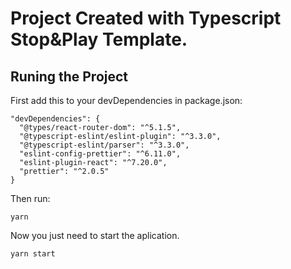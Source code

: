 # Project Created with Typescript Stop&Play Template.

## Runing the Project

First add this to your devDependencies in package.json:

```
"devDependencies": {
  "@types/react-router-dom": "^5.1.5",
  "@typescript-eslint/eslint-plugin": "^3.3.0",
  "@typescript-eslint/parser": "^3.3.0",
  "eslint-config-prettier": "^6.11.0",
  "eslint-plugin-react": "^7.20.0",
  "prettier": "^2.0.5"
}
```

Then run:

```
yarn
```

Now you just need to start the aplication.

```
yarn start
```
